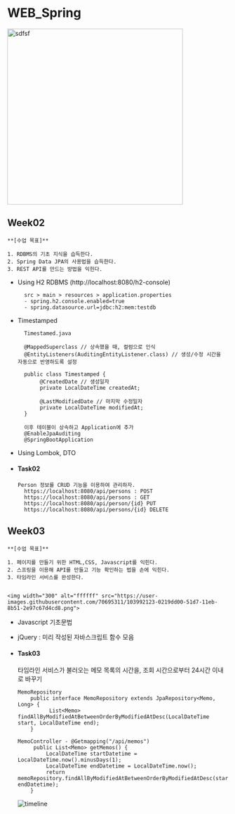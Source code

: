 # WEB_Spring


<img width="400" alt="sdfsf" src="https://user-images.githubusercontent.com/70695311/103991607-42c52680-51d6-11eb-9cf4-082865c9d0b2.png">


## Week02

    **[수업 목표]**

    1. RDBMS의 기초 지식을 습득한다.
    2. Spring Data JPA의 사용법을 습득한다.
    3. REST API를 만드는 방법을 익힌다.
    
- Using H2 RDBMS (http://localhost:8080/h2-console)

        src > main > resources > application.properties
        - spring.h2.console.enabled=true
        - spring.datasource.url=jdbc:h2:mem:testdb
- Timestamped
        
        Timestamed.java
        
        @MappedSuperclass // 상속했을 때, 컬럼으로 인식
        @EntityListeners(AuditingEntityListener.class) // 생성/수정 시간을 자동으로 반영하도록 설정
        
        public class Timestamped {
             @CreatedDate // 생성일자
             private LocalDateTime createdAt;

             @LastModifiedDate // 마지막 수정일자
             private LocalDateTime modifiedAt;
        }
        
        이후 테이블이 상속하고 Application에 추가
        @EnableJpaAuditing
        @SpringBootApplication
        
- Using Lombok, DTO

- #### Task02
    
      Person 정보를 CRUD 기능을 이용하여 관리하자. 
        https://localhost:8080/api/persons : POST
        https://localhost:8080/api/persons : GET
        https://localhost:8080/api/person/{id} PUT
        https://localhost:8080/api/persons/{id} DELETE
  
  
## Week03
  
    **[수업 목표]**

    1. 페이지를 만들기 위한 HTML,CSS, Javascript를 익힌다.
    2. 스프링을 이용해 API를 만들고 기능 확인하는 법을 손에 익힌다.
    3. 타임라인 서비스를 완성한다.

        
    <img width="300" alt="ffffff" src="https://user-images.githubusercontent.com/70695311/103992123-0219dd00-51d7-11eb-8b51-2e97c67d4cd8.png">
 
 - Javascript 기초문법
        
- jQuery : 미리 작성된 자바스크립트 함수 모음


- #### Task03
    
    타임라인 서비스가 불러오는 메모 목록의 시간을, 조회 시간으로부터 24시간 이내로 바꾸기
    
      MemoRepository 
          public interface MemoRepository extends JpaRepository<Memo, Long> {                    
                List<Memo> findAllByModifiedAtBetweenOrderByModifiedAtDesc(LocalDateTime start, LocalDateTime end);
          }
          
      MemoController - @Getmapping("/api/memos")      
           public List<Memo> getMemos() {  
               LocalDateTime startDatetime = LocalDateTime.now().minusDays(1);
               LocalDateTime endDatetime = LocalDateTime.now();
               return memoRepository.findAllByModifiedAtBetweenOrderByModifiedAtDesc(startDatetime, endDatetime);
          }
          
    ![timeline](https://user-images.githubusercontent.com/70695311/103992908-27f3b180-51d8-11eb-87c7-346bb66d49a3.gif)
